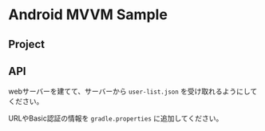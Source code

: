 # Android MVVM Sample

## Project

## API

webサーバーを建てて、サーバーから `user-list.json` を受け取れるようにしてください。

URLやBasic認証の情報を `gradle.properties` に追加してください。

```gradle.properties

```
